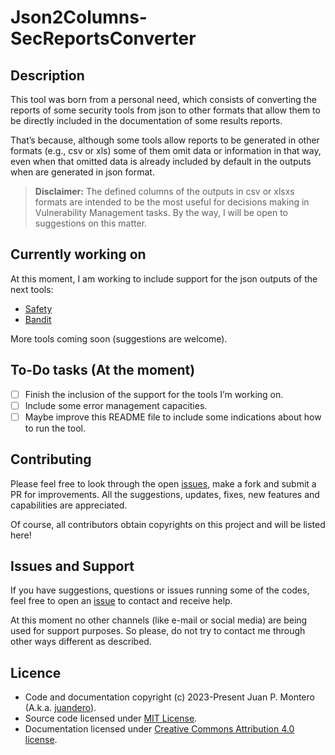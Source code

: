# Json2Columns-SecReportsConverter

## Description

This tool was born from a personal need, which consists of converting the reports of some security tools from json to other formats that allow them to be directly included in the documentation of some results reports.

That’s because, although some tools allow reports to be generated in other formats (e.g., csv or xls) some of them omit data or information in that way, even when that omitted data is already included by default in the outputs when are generated in json format.

> **Disclaimer:** The defined columns of the outputs in csv or xlsxs formats are intended to be the most useful for decisions making in Vulnerability Management tasks. By the way, I will be open to suggestions on this matter.

## Currently working on

At this moment, I am working to include support for the json outputs of the next tools:
- [Safety](https://github.com/pyupio/safety)
- [Bandit](https://github.com/PyCQA/bandit)

More tools coming soon (suggestions are welcome).

## To-Do tasks (At the moment)

- [ ] Finish the inclusion of the support for the tools I’m working on.
- [ ] Include some error management capacities.
- [ ] Maybe improve this README file to include some indications about how to run the tool.

## Contributing

Please feel free to look through the open [issues](https://github.com/juandero/Security-Report-Format-Converter/issues), make a fork and submit a PR for improvements. All the suggestions, updates, fixes, new features and capabilities are appreciated.

Of course, all contributors obtain copyrights on this project and will be listed here!

## Issues and Support

If you have suggestions, questions or issues running some of the codes, feel free to open an [issue](https://github.com/juandero/Security-Report-Format-Converter/issues) to contact and receive help.

At this moment no other channels (like e-mail or social media) are being used for support purposes. So please, do not try to contact me through other ways different as described.

## Licence

- Code and documentation copyright (c) 2023-Present Juan P. Montero (A.k.a. [juandero](https://github.com/juandero)).
- Source code licensed under [MIT License](https://github.com/juandero/Security-Report-Format-Converter/blob/main/LICENSE).
- Documentation licensed under [Creative Commons Attribution 4.0 license](https://creativecommons.org/licenses/by/4.0/).